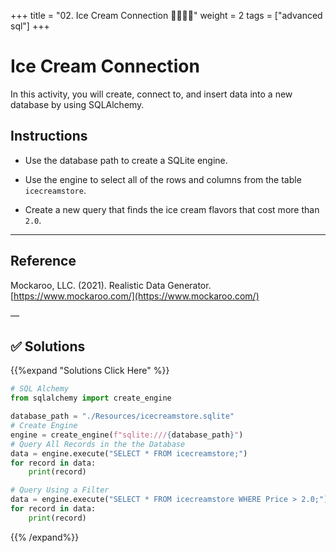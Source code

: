 +++
title = "02. Ice Cream Connection 👩‍🎓👨‍🎓"
weight = 2
tags = ["advanced sql"] 
+++

# Ice Cream Connection

In this activity, you will create, connect to, and insert data into a new database by using SQLAlchemy.

## Instructions

* Use the database path to create a SQLite engine.

* Use the engine to select all of the rows and columns from the table `icecreamstore`.

* Create a new query that finds the ice cream flavors that cost more than `2.0`.

---

## Reference

Mockaroo, LLC. (2021). Realistic Data Generator. [https://www.mockaroo.com/](https://www.mockaroo.com/)

—

## ✅ Solutions
{{%expand "Solutions Click Here" %}}
```python
# SQL Alchemy
from sqlalchemy import create_engine

database_path = "./Resources/icecreamstore.sqlite"
# Create Engine
engine = create_engine(f"sqlite:///{database_path}")
# Query All Records in the the Database
data = engine.execute("SELECT * FROM icecreamstore;")
for record in data:
    print(record)

# Query Using a Filter
data = engine.execute("SELECT * FROM icecreamstore WHERE Price > 2.0;")
for record in data:
    print(record)
```
{{% /expand%}}